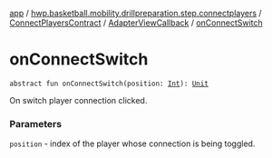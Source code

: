 [app](../../../index.md) / [hwp.basketball.mobility.drillpreparation.step.connectplayers](../../index.md) / [ConnectPlayersContract](../index.md) / [AdapterViewCallback](index.md) / [onConnectSwitch](.)

# onConnectSwitch

`abstract fun onConnectSwitch(position: `[`Int`](https://kotlinlang.org/api/latest/jvm/stdlib/kotlin/-int/index.html)`): `[`Unit`](https://kotlinlang.org/api/latest/jvm/stdlib/kotlin/-unit/index.html)

On switch player connection clicked.

### Parameters

`position` - index of the player whose connection is being toggled.